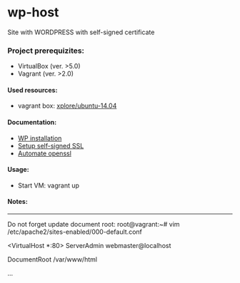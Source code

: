 # wp-host
  Site with WORDPRESS with self-signed certificate



### Project prerequizites:
- VirtualBox (ver. >5.0)
- Vagrant (ver. >2.0)

#### Used resources:
- vagrant box: [xplore/ubuntu-14.04](https://app.vagrantup.com/xplore/boxes/ubuntu-14.04)
  


#### Documentation:
- [WP installation](https://www.digitalocean.com/community/tutorials/how-to-install-wordpress-on-ubuntu-14-04)
- [Setup self-signed SSL](https://devcenter.heroku.com/articles/ssl-certificate-self)
- [Automate openssl](https://www.shellhacks.com/create-csr-openssl-without-prompt-non-interactive/)

#### Usage:

- Start VM:   vagrant up  

#### Notes:
--------------------------------------------------------------------
Do not forget update document root:
root@vagrant:~# vim /etc/apache2/sites-enabled/000-default.conf 

<VirtualHost *:80>
  ServerAdmin webmaster@localhost

  DocumentRoot /var/www/html
  
  ...
  
